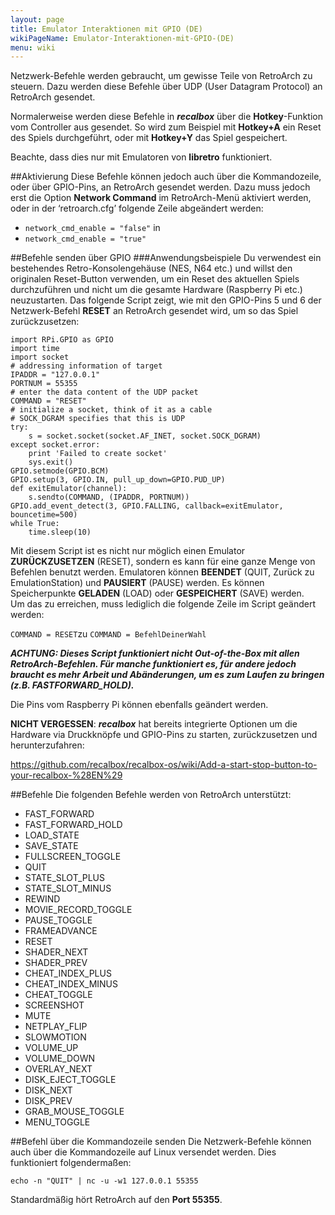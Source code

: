 ```yaml
---
layout: page
title: Emulator Interaktionen mit GPIO (DE)
wikiPageName: Emulator-Interaktionen-mit-GPIO-(DE)
menu: wiki
---
```


Netzwerk-Befehle werden gebraucht, um gewisse Teile von RetroArch zu steuern. Dazu werden diese Befehle über UDP (User Datagram Protocol) an RetroArch gesendet. 
  
Normalerweise werden diese Befehle in ***recalbox*** über die **Hotkey**-Funktion vom Controller aus gesendet. So wird zum Beispiel mit **Hotkey+A** ein Reset des Spiels durchgeführt, oder mit **Hotkey+Y** das Spiel gespeichert. 
  
Beachte, dass dies nur mit Emulatoren von **libretro** funktioniert.  

##Aktivierung
Diese Befehle können jedoch auch über die Kommandozeile, oder über GPIO-Pins, an RetroArch gesendet werden. Dazu muss jedoch erst die Option **Network Command** im RetroArch-Menü aktiviert werden, oder in der ‘retroarch.cfg’ folgende Zeile abgeändert werden:  

* `network_cmd_enable = "false"`
in
* `network_cmd_enable = "true"`  

##Befehle senden über GPIO
###Anwendungsbeispiele
Du verwendest ein bestehendes Retro-Konsolengehäuse (NES, N64 etc.) und willst den originalen Reset-Button verwenden, um ein Reset des aktuellen Spiels durchzuführen und nicht um die gesamte Hardware (Raspberry Pi etc.) neuzustarten.
Das folgende Script zeigt, wie mit den GPIO-Pins 5 und 6 der Netzwerk-Befehl **RESET** an RetroArch gesendet wird, um so das Spiel zurückzusetzen:

    import RPi.GPIO as GPIO
    import time
    import socket
    # addressing information of target
    IPADDR = "127.0.0.1"
    PORTNUM = 55355
    # enter the data content of the UDP packet
    COMMAND = "RESET"
    # initialize a socket, think of it as a cable
    # SOCK_DGRAM specifies that this is UDP
    try:
        s = socket.socket(socket.AF_INET, socket.SOCK_DGRAM)
    except socket.error:
        print 'Failed to create socket'
        sys.exit()
    GPIO.setmode(GPIO.BCM)
    GPIO.setup(3, GPIO.IN, pull_up_down=GPIO.PUD_UP)
    def exitEmulator(channel):
        s.sendto(COMMAND, (IPADDR, PORTNUM))
    GPIO.add_event_detect(3, GPIO.FALLING, callback=exitEmulator, bouncetime=500)
    while True:
        time.sleep(10)    
  
Mit diesem Script ist es nicht nur möglich einen Emulator **ZURÜCKZUSETZEN** (RESET), sondern es kann für eine ganze Menge von Befehlen benutzt werden. Emulatoren können **BEENDET** (QUIT, Zurück zu EmulationStation) und **PAUSIERT** (PAUSE) werden. Es können Speicherpunkte **GELADEN** (LOAD) oder **GESPEICHERT** (SAVE) werden.  
Um das zu erreichen, muss lediglich die folgende Zeile im Script geändert werden:  
  
`COMMAND = RESET`zu `COMMAND = BefehlDeinerWahl`  
  
_**ACHTUNG: Dieses Script funktioniert nicht Out-of-the-Box mit allen RetroArch-Befehlen. Für manche funktioniert es, für andere jedoch braucht es mehr Arbeit und Abänderungen, um es zum Laufen zu bringen (z.B. FASTFORWARD_HOLD).**_
  
Die Pins vom Raspberry Pi können ebenfalls geändert werden.  
  
**NICHT VERGESSEN**: ***recalbox*** hat bereits integrierte Optionen um die Hardware via Druckknöpfe und GPIO-Pins zu starten, zurückzusetzen und herunterzufahren:  
  
https://github.com/recalbox/recalbox-os/wiki/Add-a-start-stop-button-to-your-recalbox-%28EN%29    
  
##Befehle
Die folgenden Befehle werden von RetroArch unterstützt:  

* FAST_FORWARD
* FAST_FORWARD_HOLD
* LOAD_STATE
* SAVE_STATE
* FULLSCREEN_TOGGLE
* QUIT
* STATE_SLOT_PLUS
* STATE_SLOT_MINUS
* REWIND
* MOVIE_RECORD_TOGGLE
* PAUSE_TOGGLE
* FRAMEADVANCE
* RESET
* SHADER_NEXT
* SHADER_PREV
* CHEAT_INDEX_PLUS
* CHEAT_INDEX_MINUS
* CHEAT_TOGGLE
* SCREENSHOT
* MUTE
* NETPLAY_FLIP
* SLOWMOTION
* VOLUME_UP
* VOLUME_DOWN
* OVERLAY_NEXT
* DISK_EJECT_TOGGLE
* DISK_NEXT
* DISK_PREV
* GRAB_MOUSE_TOGGLE
* MENU_TOGGLE  
  
##Befehl über die Kommandozeile senden 
Die Netzwerk-Befehle können auch über die Kommandozeile auf Linux versendet werden. Dies funktioniert folgendermaßen:  
  
`echo -n "QUIT" | nc -u -w1 127.0.0.1 55355`  
  
Standardmäßig hört RetroArch auf den **Port 55355**.  
